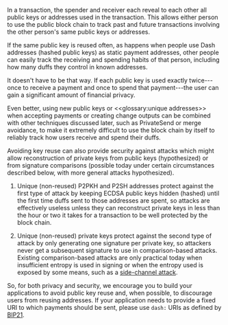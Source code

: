 In a transaction, the spender and receiver each reveal to each other all public keys or addresses used in the transaction. This allows either person to use the public block chain to track past and future transactions involving the other person's same public keys or addresses.

If the same public key is reused often, as happens when people use Dash addresses (hashed public keys) as static payment addresses, other people can easily track the receiving and spending habits of that person, including how many duffs they control in known addresses.

It doesn't have to be that way. If each public key is used exactly twice---once to receive a payment and once to spend that payment---the user can gain a significant amount of financial privacy.

Even better, using new public keys or <<glossary:unique addresses>> when accepting payments or creating change outputs can be combined with other techniques discussed later, such as PrivateSend or merge avoidance, to make it extremely difficult to use the block chain by itself to reliably track how users receive and spend their duffs.

Avoiding key reuse can also provide security against attacks which might allow reconstruction of private keys from public keys (hypothesized) or from signature comparisons (possible today under certain circumstances described below, with more general attacks hypothesized).

1. Unique (non-reused) P2PKH and P2SH addresses protect against the first type of attack by keeping ECDSA public keys hidden (hashed) until the first time duffs sent to those addresses are spent, so attacks are effectively useless unless they can reconstruct private keys in less than the hour or two it takes for a transaction to be well protected by the block chain.

2. Unique (non-reused) private keys protect against the second type of attack by only generating one signature per private key, so attackers never get a subsequent signature to use in comparison-based attacks. Existing comparison-based attacks are only practical today when insufficient entropy is used in signing or when the entropy used is exposed by some means, such as a [side-channel attack](https://en.wikipedia.org/wiki/Side_channel_attack).

So, for both privacy and security, we encourage you to build your applications to avoid public key reuse and, when possible, to discourage users from reusing addresses. If your application needs to provide a fixed URI to which payments should be sent, please use `dash:` URIs as defined by [BIP21](https://github.com/dashevo/bips/blob/master/bip-0021.mediawiki#general-format).